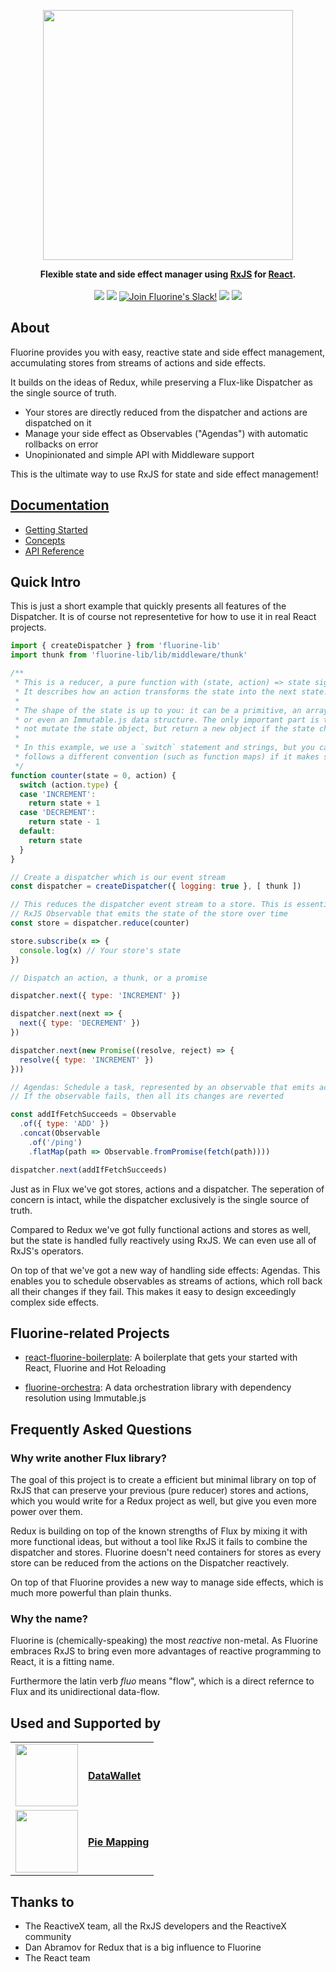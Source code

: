 <p align="center"><img src="https://raw.githubusercontent.com/philpl/fluorine/master/docs/fluorine-flasky-2x.gif" width=400></p>
<p align="center">
<strong>Flexible state and side effect manager using <a href="https://github.com/Reactive-Extensions/RxJS">RxJS</a> for <a href="https://facebook.github.io/react/">React</a>.</strong>
<br><br>
<a href="https://travis-ci.org/philpl/fluorine"><img src="https://img.shields.io/travis/philpl/fluorine/master.svg"></a>
<a href="https://coveralls.io/github/philpl/fluorine"><img src="https://img.shields.io/coveralls/philpl/fluorine/master.svg"></a>
<a href="https://slack.fluorinejs.org/"><img alt="Join Fluorine's Slack!" src="https://slack.fluorinejs.org/badge.svg"></a>
<a href="https://npmjs.com/package/fluorine-lib"><img src="https://img.shields.io/npm/dm/fluorine-lib.svg"></a>
<a href="https://npmjs.com/package/fluorine-lib"><img src="https://img.shields.io/npm/v/fluorine-lib.svg"></a>
</p>

## About

Fluorine provides you with easy, reactive state and side effect management,
accumulating stores from streams of actions and side effects.

It builds on the ideas of Redux, while preserving a Flux-like Dispatcher
as the single source of truth.

- Your stores are directly reduced from the dispatcher and actions are dispatched on it
- Manage your side effect as Observables ("Agendas") with automatic rollbacks on error
- Unopinionated and simple API with Middleware support

This is the ultimate way to use RxJS for state and side effect management!

## [Documentation](https://fluorinejs.org)

* [Getting Started](https://fluorinejs.org/getting-started/index.html)
* [Concepts](https://fluorinejs.org/concepts/index.html)
* [API Reference](https://fluorinejs.org/api/index.html)

## Quick Intro

This is just a short example that quickly presents all features of the Dispatcher.
It is of course not representetive for how to use it in real React projects.

```js
import { createDispatcher } from 'fluorine-lib'
import thunk from 'fluorine-lib/lib/middleware/thunk'

/**
 * This is a reducer, a pure function with (state, action) => state signature.
 * It describes how an action transforms the state into the next state.
 *
 * The shape of the state is up to you: it can be a primitive, an array, an object,
 * or even an Immutable.js data structure. The only important part is that you should
 * not mutate the state object, but return a new object if the state changes.
 *
 * In this example, we use a `switch` statement and strings, but you can use a helper that
 * follows a different convention (such as function maps) if it makes sense for your project.
 */
function counter(state = 0, action) {
  switch (action.type) {
  case 'INCREMENT':
    return state + 1
  case 'DECREMENT':
    return state - 1
  default:
    return state
  }
}

// Create a dispatcher which is our event stream
const dispatcher = createDispatcher({ logging: true }, [ thunk ])

// This reduces the dispatcher event stream to a store. This is essentially an
// RxJS Observable that emits the state of the store over time
const store = dispatcher.reduce(counter)

store.subscribe(x => {
  console.log(x) // Your store's state
})

// Dispatch an action, a thunk, or a promise

dispatcher.next({ type: 'INCREMENT' })

dispatcher.next(next => {
  next({ type: 'DECREMENT' })
})

dispatcher.next(new Promise((resolve, reject) => {
  resolve({ type: 'INCREMENT' })
}))

// Agendas: Schedule a task, represented by an observable that emits actions
// If the observable fails, then all its changes are reverted

const addIfFetchSucceeds = Observable
  .of({ type: 'ADD' })
  .concat(Observable
    .of('/ping')
    .flatMap(path => Observable.fromPromise(fetch(path))))

dispatcher.next(addIfFetchSucceeds)
```

Just as in Flux we've got stores, actions and a dispatcher. The seperation of
concern is intact, while the dispatcher exclusively is the single source of truth.

Compared to Redux we've got fully functional actions and stores as well, but the
state is handled fully reactively using RxJS. We can even use all of RxJS's
operators.

On top of that we've got a new way of handling side effects: Agendas. This enables
you to schedule observables as streams of actions, which roll back all their changes
if they fail. This makes it easy to design exceedingly complex side effects.

## Fluorine-related Projects

* [react-fluorine-boilerplate](https://github.com/philpl/react-fluorine-boilerplate):
  A boilerplate that gets your started with React, Fluorine and Hot Reloading

* [fluorine-orchestra](https://github.com/philpl/fluorine-orchestra):
  A data orchestration library with dependency resolution using Immutable.js

## Frequently Asked Questions

### Why write another Flux library?

The goal of this project is to create a efficient but minimal library on top
of RxJS that can preserve your previous (pure reducer) stores and actions, which
you would write for a Redux project as well, but give you even more power over
them.

Redux is building on top of the known strengths of Flux by mixing it with more
functional ideas, but without a tool like RxJS it fails to combine the
dispatcher and stores. Fluorine doesn't need containers for stores as
every store can be reduced from the actions on the Dispatcher reactively.

On top of that Fluorine provides a new way to manage side effects, which is much
more powerful than plain thunks.

### Why the name?

Fluorine is (chemically-speaking) the most *reactive* non-metal. As Fluorine
embraces RxJS to bring even more advantages of reactive programming to React, it
is a fitting name.

Furthermore the latin verb *fluo* means "flow", which is a direct refernce
to Flux and its unidirectional data-flow.

## Used and Supported by

<table border="0">

<tr>
<td><img src="https://datawallet.io/img/logo.svg" height="100px"/></td>
<td valign="middle"><h4><a href="https://datawallet.io">DataWallet</a></h4></td>
</tr>

<tr>
<td><img src="https://piemapping.com/img/favicons/apple-touch-icon.png" height="100px"/></td>
<td valign="middle"><h4><a href="https://piemapping.com">Pie Mapping</a></h4></td>
</tr>

</table>

## Thanks to

* The ReactiveX team, all the RxJS developers and the ReactiveX community
* Dan Abramov for Redux that is a big influence to Fluorine
* The React team


